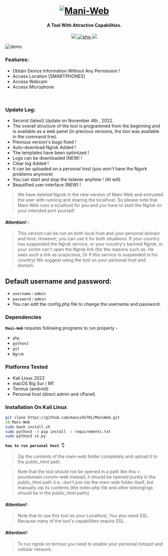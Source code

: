 <h1 align="center">
  <br>
  <a href="https://github.com/manishk701/ManiWeb.git"><img src=".imgs/1demo.png" alt="Mani-Web"></a>
</h1>

<h4 align="center">A Tool With Attractive Capabilities. </h4>

<p align="center">
  <a href="http://python.org">
    <img src="https://img.shields.io/badge/python-v3-blue">
  </a>
  <a href="https://php.net">
    <img src="https://img.shields.io/badge/php-7.4.4-green"
         alt="php">
  </a>
  <a href="https://en.wikipedia.org/wiki/Linux">
    <img src="https://img.shields.io/badge/Platform-Linux-red">
  </a>
</p>

![demo](.imgs/screen1.jpeg)

### Features:

- Obtain Device Information Without Any Permission !
- Access Location [SMARTPHONES]
- Access Webcam
- Access Microphone

<br>

### Update Log:

- Second (latest) Update on November 4th , 2022 .
- The overall structure of the tool is programmed from the beginning and is available as a web panel (in previous versions, the tool was available in the command line).
- Previous version's bugs fixed !
- Auto-download Ngrok Added !
- The templates have been optimized !
- Logs can be downloaded (NEW) !
- Clear log Added !
- It can be uploaded on a personal host (you won't have the Ngork problems anymore)
- You can start and stop the listener anytime ! (At will)
- Beautified user interface (NEW) !

> We have deleted Ngrok in the new version of Mani-Web and entrusted the user with running and sharing the localhost. So please note that Mani-Web runs a localhost for you and you have to start the Ngrok on your intended port yourself.

#### Attention! :

> This version can be run on both local host and your personal domain and host. However, you can use it for both situations. If your country has suspended the Ngrok service, or your country's banned Ngrok, or your victim can't open the Ngrok link (for the reasons such as: He sees such a link as suspicious, Or if this service is suspended in his country) We suggest using the tool on your personal host and domain.

## Default username and password:

- `username` : `admin`
- `password` : `admin`
- You can edit the config.php file to change the username and password.

### Dependencies

**`Mani-Web`** requires following programs to run properly -

- `php`
- `python3`
- `git`
- `Ngrok`

### Platforms Tested

- Kali Linux 2022
- macOS Big Sur / M1
- Termux (android)
- Personal host (direct admin and cPanel)

### Installation On Kali Linux

```bash
git clone https://github.com/manishk701/ManiWeb.git
cd Mani-Web
sudo bash install.sh
sudo python3 -m pip install -r requirements.txt
sudo python3 st.py
```

**`how to run personal host 👇`**

> Zip the contents of the mani-web folder completely and upload it to the public_html path.

> Note that the tool should not be opened in a path like this > yourdomain.com/m-web
> Instead, it should be opened purely in the public_html path (i.e.: don't just zip the mani-web folder itself, but manually zip its contents (the index.php file and other belongings should be in the public_html path))

#### Attention!:

> Note that to use this tool on your Localhost, You also need SSL. Because many of the tool's capabilities require SSL.

#### Attention!:

> To run ngrok on termux you need to enable your personal hotspot and cellular network.
